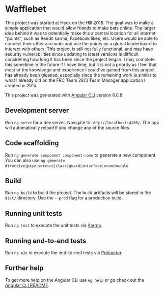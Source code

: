 # Wafflebet

This project was started at Hack on the Hill 2018. The goal was to make a simple application that would allow friends to make bets online. The larger idea behind it was to potentially make this a central location for all internet "points", such as Reddit karma, Facebook likes, etc. Users would be able to connect their other accounts and use the points on a global leaderboard to interact with others. This project is still not fully functional, and may have security vulnerabilities since updating to latest versions is difficult considering how long it has been since the project began. I may complete this sometime in the future if I have time, but it is not a priority as I feel that most of the knowledge and experience I could've gained from this project has already been gleaned, especially since the remaining work is similar to what I already did on the FRC Team 2813 Team Manager application I created in 2015.










This project was generated with [Angular CLI](https://github.com/angular/angular-cli) version 6.0.8.

## Development server

Run `ng serve` for a dev server. Navigate to `http://localhost:4200/`. The app will automatically reload if you change any of the source files.

## Code scaffolding

Run `ng generate component component-name` to generate a new component. You can also use `ng generate directive|pipe|service|class|guard|interface|enum|module`.

## Build

Run `ng build` to build the project. The build artifacts will be stored in the `dist/` directory. Use the `--prod` flag for a production build.

## Running unit tests

Run `ng test` to execute the unit tests via [Karma](https://karma-runner.github.io).

## Running end-to-end tests

Run `ng e2e` to execute the end-to-end tests via [Protractor](http://www.protractortest.org/).

## Further help

To get more help on the Angular CLI use `ng help` or go check out the [Angular CLI README](https://github.com/angular/angular-cli/blob/master/README.md).
